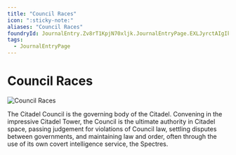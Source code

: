 ```yaml
---
title: "Council Races"
icon: ":sticky-note:"
aliases: "Council Races"
foundryId: JournalEntry.Zv8rT1KpjN70xljk.JournalEntryPage.EXLJyrctAIgIk0FM
tags:
  - JournalEntryPage
---
```


# Council Races
![Council Races](/media/council-races.jpg)

The Citadel Council is the governing body of the Citadel. Convening in the impressive Citadel Tower, the Council is the ultimate authority in Citadel space, passing judgement for violations of Council law, settling disputes between governments, and maintaining law and order, often through the use of its own covert intelligence service, the Spectres.
